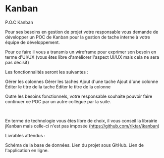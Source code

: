 # Kanban
P.O.C Kanban

Pour ses besoins en gestion de projet votre responsable vous demande de développer un POC de Kanban pour la gestion de tache interne à votre équipe de développement.

Pour ce faire il vous a transmis un wireframe pour exprimer son besoin en terme d'UI/UX (vous êtes libre d'améliorer l'aspect UI/UX mais cela ne sera pas décisif)

Les fonctionnalités seront les suivantes :

Gérer les colonnes
Gérer les taches
Ajout d'une tache
Ajout d'une colonne
Éditer le titre de la tache
Éditer le titre de la colonne
​

Outre les besoins fonctionnels, votre responsable souhaite pouvoir faire continuer ce POC par un autre collègue par la suite.

​

En terme de technologie vous êtes libre de choix, il vous conseil la librairie jKanban mais celle-ci n'est pas imposée (https://github.com/riktar/jkanban)

Livrables attendus : 

Schéma de la base de données.
Lien du projet sous GitHub.
Lien de l'application en ligne.
